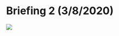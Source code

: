 # Briefing 2 (3/8/2020)
![](https://cdn.discordapp.com/attachments/685994642768265235/686347536717578272/Survivalbriefing2.png)
